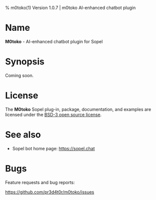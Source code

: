 % m0toko(1) Version 1.0.7 | m0toko AI-enhanced chatbot plugin

Name
====

**M0toko** - AI-enhanced chatbot plugin for Sopel


Synopsis
========
Coming soon.


License
=======
The **M0toko** Sopel plug-in, package, documentation, and examples are licensed
under the [BSD-3 open source license](https://github.com/pr3d4t0r/m0toko/blob/master/LICENSE.txt).


See also
========
- Sopel bot home page:  <a href='https://sopel.chat/' target='_blank'>https://sopel.chat</a>


Bugs
====
Feature requests and bug reports:

https://github.com/pr3d4t0r/m0toko/issues

